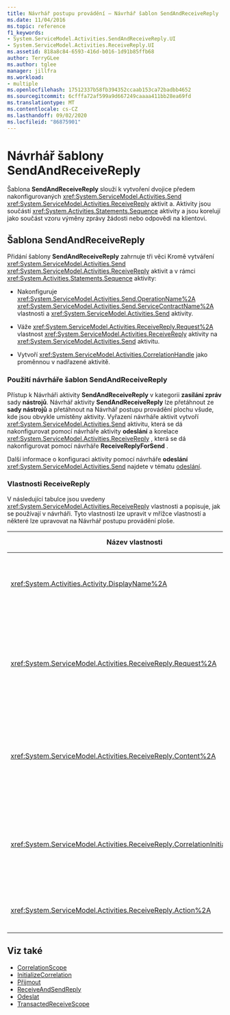 ```yaml
---
title: Návrhář postupu provádění – Návrhář šablon SendAndReceiveReply
ms.date: 11/04/2016
ms.topic: reference
f1_keywords:
- System.ServiceModel.Activities.SendAndReceiveReply.UI
- System.ServiceModel.Activities.ReceiveReply.UI
ms.assetid: 818a8c84-6593-416d-b016-1d91b85ffb68
author: TerryGLee
ms.author: tglee
manager: jillfra
ms.workload:
- multiple
ms.openlocfilehash: 17512337b58fb394352ccaab153ca72badbb4652
ms.sourcegitcommit: 6cfffa72af599a9d667249caaaa411bb28ea69fd
ms.translationtype: MT
ms.contentlocale: cs-CZ
ms.lasthandoff: 09/02/2020
ms.locfileid: "86875901"
---
```

# <a name="sendandreceivereply-template-designer"></a>Návrhář šablony SendAndReceiveReply

Šablona **SendAndReceiveReply** slouží k vytvoření dvojice předem nakonfigurovaných <xref:System.ServiceModel.Activities.Send> <xref:System.ServiceModel.Activities.ReceiveReply> aktivit a. Aktivity jsou součástí <xref:System.Activities.Statements.Sequence> aktivity a jsou korelují jako součást vzoru výměny zprávy žádosti nebo odpovědi na klientovi.

## <a name="the-sendandreceivereply-template"></a>Šablona SendAndReceiveReply

Přidání šablony **SendAndReceiveReply** zahrnuje tři věci Kromě vytváření <xref:System.ServiceModel.Activities.Send> <xref:System.ServiceModel.Activities.ReceiveReply> aktivit a v rámci <xref:System.Activities.Statements.Sequence> aktivity:

- Nakonfiguruje <xref:System.ServiceModel.Activities.Send.OperationName%2A> <xref:System.ServiceModel.Activities.Send.ServiceContractName%2A> vlastnosti a <xref:System.ServiceModel.Activities.Send> aktivity.

- Váže <xref:System.ServiceModel.Activities.ReceiveReply.Request%2A> vlastnost <xref:System.ServiceModel.Activities.ReceiveReply> aktivity na <xref:System.ServiceModel.Activities.Send> aktivitu.

- Vytvoří <xref:System.ServiceModel.Activities.CorrelationHandle> jako proměnnou v nadřazené aktivitě.

### <a name="use-the-sendandreceivereply-template-designer"></a>Použití návrháře šablon SendAndReceiveReply

Přístup k Návrháři aktivity **SendAndReceiveReply** v kategorii **zasílání zpráv** sady **nástrojů**. Návrhář aktivity **SendAndReceiveReply** lze přetáhnout ze **sady nástrojů** a přetáhnout na Návrhář postupu provádění plochu všude, kde jsou obvykle umístěny aktivity. Vyřazení návrháře aktivit vytvoří <xref:System.ServiceModel.Activities.Send> aktivitu, která se dá nakonfigurovat pomocí návrháře aktivity **odeslání** a korelace <xref:System.ServiceModel.Activities.ReceiveReply> , která se dá nakonfigurovat pomocí návrháře **ReceiveReplyForSend** .

Další informace o konfiguraci aktivity pomocí návrháře **odeslání** <xref:System.ServiceModel.Activities.Send> najdete v tématu [odeslání](../workflow-designer/send-activity-designer.md).

### <a name="properties-of-receivereply"></a>Vlastnosti ReceiveReply

V následující tabulce jsou uvedeny <xref:System.ServiceModel.Activities.ReceiveReply> vlastnosti a popisuje, jak se používají v návrháři. Tyto vlastnosti lze upravit v mřížce vlastností a některé lze upravovat na Návrhář postupu provádění ploše.

| Název vlastnosti | Požaduje se | Využití |
|-|----------|-|
| <xref:System.Activities.Activity.DisplayName%2A> | Ne | Volitelný popisný název <xref:System.ServiceModel.Activities.ReceiveReply> aktivity. Výchozí hodnota je ReceiveReplyForSend.<br /><br /> I když použití jiné než výchozí hodnoty pro popis není <xref:System.Activities.Activity.DisplayName%2A> naprosto povinné, je vhodné použít takovou hodnotu. |
| <xref:System.ServiceModel.Activities.ReceiveReply.Request%2A> | Ano | Odkaz na <xref:System.ServiceModel.Activities.Send> aktivitu spárované s touto <xref:System.ServiceModel.Activities.ReceiveReply> aktivitou Tato vlastnost nesmí mít **hodnotu null**. <xref:System.ServiceModel.Activities.Send> a <xref:System.ServiceModel.Activities.ReceiveReply> aktivity se v klientovi používají k modelování vzoru zasílání zpráv požadavek/odpověď. Tato vlastnost určuje, která <xref:System.ServiceModel.Activities.Send> aktivita se spáruje. V Návrháři tuto vlastnost nemůžete upravit, protože je automaticky svázána s <xref:System.ServiceModel.Activities.Send> aktivitou, ze které jste <xref:System.ServiceModel.Activities.ReceiveReply> aktivitu vytvořili. |
| <xref:System.ServiceModel.Activities.ReceiveReply.Content%2A> | Ne | Určuje zprávu nebo parametr obsahu, který se má přijmout. Může to být buď <xref:System.ServiceModel.Activities.ReceiveMessageContent> aktivita, nebo <xref:System.ServiceModel.Activities.ReceiveParametersContent> aktivita. Upravte tuto vlastnost kliknutím na tlačítko se třemi tečkami vedle pole **obsah** v mřížce vlastností nebo kliknutím na tlačítko **definovat** vedle popisku **obsahu** na ploše návrháře aktivity **příjmu** . V obou zobrazeních se zobrazí dialogové okno **definice obsahu** . Další informace o tom, jak používat toto pole, najdete v [dialogovém okně Definice obsahu](../workflow-designer/content-definition-dialog-box.md). |
| <xref:System.ServiceModel.Activities.ReceiveReply.CorrelationInitializers%2A> | Ne | Určuje kolekci <xref:System.ServiceModel.Activities.CorrelationInitializer> objektů, které inicializují více <xref:System.ServiceModel.Activities.CorrelationHandle> objektů, které konfigurují tuto <xref:System.ServiceModel.Activities.Receive> aktivitu v rámci pracovního postupu. Kliknutím na tlačítko se třemi tečkami vedle <xref:System.ServiceModel.Activities.Receive.CorrelationInitializers%2A> vlastnosti v mřížce vlastnosti otevřete dialogové okno **Přidat Inicializátory korelace** . Další informace o použití tohoto pole naleznete v tématu [Add Inicializátoři CorrelationInitializers dialog box](../workflow-designer/add-correlationinitializers-dialog-box.md). |
| <xref:System.ServiceModel.Activities.ReceiveReply.Action%2A> | Ne | Určuje hlavičku akce zprávy. Pokud není nastavena explicitně, jeho hodnota se nastaví jako výchozí:<br /><br /> `https://tempuri.org/{service contract namespace}/{service contract name}/{operation name}`. |

## <a name="see-also"></a>Viz také

- [CorrelationScope](../workflow-designer/correlationscope-activity-designer.md)
- [InitializeCorrelation](../workflow-designer/initializecorrelation-activity-designer.md)
- [Přijmout](../workflow-designer/receive-activity-designer.md)
- [ReceiveAndSendReply](../workflow-designer/receiveandsendreply-template-designer.md)
- [Odeslat](../workflow-designer/send-activity-designer.md)
- [TransactedReceiveScope](../workflow-designer/transactedreceivescope-activity-designer.md)